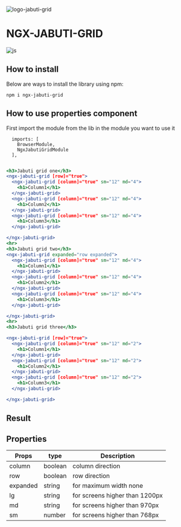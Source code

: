 ![logo-jabuti-grid](https://user-images.githubusercontent.com/33287490/187043270-9d4977a2-83e2-4cb8-9179-d21f68ef7e90.png)


# NGX-JABUTI-GRID


<div style="display: inline_block">
    <img align="center" alt="js" src="https://img.shields.io/badge/Angular-DD0031?style=for-the-badge&logo=angular&logoColor=white" /> 
</div>

## How to install

Below are ways to install the library using npm:

```
npm i ngx-jabuti-grid

```

## How to use  properties component
First import the module from the lib in the module you want to use it 
```Jsx
  imports: [
    BrowserModule,
    NgxJabutiGridModule
  ],
```

```jsx

<h3>Jabuti grid one</h3>
<ngx-jabuti-grid [row]="true">
  <ngx-jabuti-grid [column]="true" sm="12" md="4">
    <h1>Column1</h1>
  </ngx-jabuti-grid>
  <ngx-jabuti-grid [column]="true" sm="12" md="4">
    <h1>Column2</h1>
  </ngx-jabuti-grid>
  <ngx-jabuti-grid [column]="true" sm="12" md="4">
    <h1>Column3</h1>
  </ngx-jabuti-grid>

</ngx-jabuti-grid>
<hr>
<h3>Jabuti grid two</h3>
<ngx-jabuti-grid expanded="row expanded">
  <ngx-jabuti-grid [column]="true" sm="12" md="4">
    <h1>Column1</h1>
  </ngx-jabuti-grid>
  <ngx-jabuti-grid [column]="true" sm="12" md="4">
    <h1>Column2</h1>
  </ngx-jabuti-grid>
  <ngx-jabuti-grid [column]="true" sm="12" md="4">
    <h1>Column3</h1>
  </ngx-jabuti-grid>

</ngx-jabuti-grid>
<hr>
<h3>Jabuti grid three</h3>

<ngx-jabuti-grid [row]="true">
  <ngx-jabuti-grid [column]="true" sm="12" md="2">
    <h1>Column1</h1>
  </ngx-jabuti-grid>
  <ngx-jabuti-grid [column]="true" sm="12" md="2">
    <h1>Column2</h1>
  </ngx-jabuti-grid>
  <ngx-jabuti-grid [column]="true" sm="12" md="2">
    <h1>Column3</h1>
  </ngx-jabuti-grid>

</ngx-jabuti-grid>

```
## Result
## Properties


| Props               | type     |  Description                       |
| ------------------- | -------  | ---------------------------------  |
| column              | boolean  |  column  direction                 |
| row                 | boolean  |  row direction                     |
| expanded            | string   |  for maximum width none            |
| lg                  | string   |  for screens higher than 1200px    |
| md                  | string   |  for screens higher than 970px     |
| sm                  | number   |  for screens higher than 768px     |

